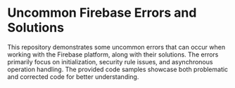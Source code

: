 # Uncommon Firebase Errors and Solutions
This repository demonstrates some uncommon errors that can occur when working with the Firebase platform, along with their solutions.  The errors primarily focus on initialization, security rule issues, and asynchronous operation handling. The provided code samples showcase both problematic and corrected code for better understanding.